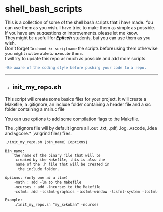# shell_bash_scripts

This is a collection of some of the shell bash scripts that i have made. You can use them as you wish. I have tried to make them as simple as possible. If you have any suggestions or improvements, please let me know.\
They might be usefull for ***Epitech*** students, but you can use them as you wish.\
Don't forget to `chmod +x scriptname` the scripts before using them otherwise you might not be able to execute them.\
I will try to update this repo as much as possible and add more scripts.
```diff
-Be aware of the coding style before pushing your code to a repo.
```

---

- ## init_my_repo.sh

This script will create some basics files for your project. It will create a Makefile, a .gitignore, an include folder containing a header file and a src folder containing a main.c file.

You can use options to add some compilation flags to the Makefile.

The .gitignore file will by default ignore all .out, .txt, .pdf, .log, .vscode, .idea and vgcore.* (valgrind files) files.

```txt
./init_my_repo.sh [bin_name] [options]

Bin_name:
    the name of the binary file that will be
     created by the Makefile, this is also the
     name of the .h file that will be created in
      the include folder.

Options: (only one at a time)
    -math : add -lm to the Makefile
    -ncurses : add -lncurses to the Makefile
    -csfml: add -lcsfml-graphics -lcsfml-window -lcsfml-system -lcsfml-audio -lcsfml-network to the Makefile

Example:
    ./init_my_repo.sh "my_sokoban" -ncurses
```
